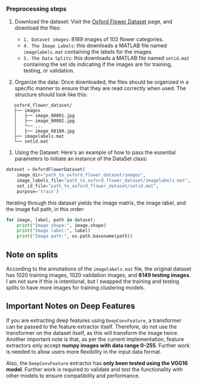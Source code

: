 ### Preprocessing steps

1. Download the dataset: Visit the [Oxford Flower Dataset](https://www.robots.ox.ac.uk/~vgg/data/flowers/102/index.html) page, and download the files:
    - `1. Dataset images`: 8189 images of 102 flower categories.
    - `4. The Image Labels`: this downloads a MATLAB file named `imagelabels.mat` containing the labels for the images.
    - `5. The Data Splits`: this downloads a MATLAB file named `setid.mat` containing the set ids indicating if the images are for training, testing, or validation.

2. Organize the data: Once downloaded, the files should be organized in a specific manner to ensure that they are read correctly when used. The structure should look like this:
``` 
   oxford_flower_dataset/
   ├── images
   │   ├── image_00001.jpg
   │   ├── image_00002.jpg
   │   └── ...
   │   ├── image_08189.jpg
   ├── imagelabels.mat
   └── setid.mat
```

1. Using the Dataset: Here's an example of how to pass the essential parameters to initiate an instance of the DataSet class:

``` python
dataset = OxfordFlowerDataset(
    image_dir="path_to_oxford_flower_dataset/images",
    image_labels_file="path_to_oxford_flower_dataset/imagelabels.mat",
    set_id_file="path_to_oxford_flower_dataset/setid.mat",
    purpose='train')
```

Iterating through this dataset yields the image matrix, the image label, and the image full
path, in this order:

```python
for image, label, path in dataset:
    print("Image shape:", image.shape)
    print("Image label:", label)
    print("Image path:", os.path.basename(path))
```

## Note on splits
According to the annotations of the `imagelabels.mat` file, the original dataset has 1020 training images, 1020 validation images, 
and **6149 testing images**. I am not sure if this is intentional, but I swapped the training and testing splits to have more images for training
clustering models.

## Important Notes on Deep Features

If you are extracting deep features using `DeepConvFeature`, a transformer can be passed to the feature extractor itself. 
Therefore, do not use the transformer on the dataset itself, as this will transform the image twice.
Another important note is that, as per the current implementation, feature extractors only accept **numpy images with data range 0-255**. 
Further work is needed to allow users more flexibility in the input data format.

Also, the `DeepConvFeature` extractor has **only been tested using the VGG16 model**. Further work is required to validate and test
the functionality with other models to ensure compatibility and performance.
